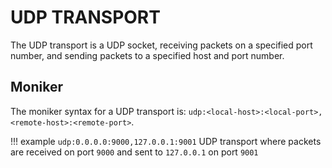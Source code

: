 UDP TRANSPORT
=============

The UDP transport is a UDP socket, receiving packets on a specified port number, and sending packets to a specified host and port number.

## Moniker
The moniker syntax for a UDP transport is: `udp:<local-host>:<local-port>,<remote-host>:<remote-port>`.

!!! example
    `udp:0.0.0.0:9000,127.0.0.1:9001`
    UDP transport where packets are received on port `9000` and sent to `127.0.0.1` on port `9001`
